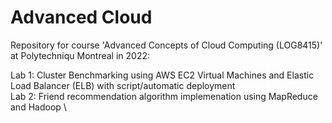# Advanced Cloud
Repository for course 'Advanced Concepts of Cloud Computing (LOG8415)' at Polytechniqu Montreal in 2022:

Lab 1: Cluster Benchmarking using AWS EC2 Virtual Machines and Elastic Load Balancer (ELB) with script/automatic deployment \
Lab 2: Friend recommendation algorithm implemenation using MapReduce and Hadoop \
